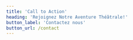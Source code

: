 ```yaml
---
title: 'Call to Action'
heading: 'Rejoignez Notre Aventure Théâtrale!'
button_label: 'Contactez nous'
button_url: /contact
---
```


> 